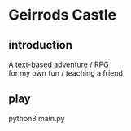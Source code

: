 # Geirrods Castle
## introduction
A text-based adventure / RPG  
for my own fun / teaching a friend

## play
python3 main.py
